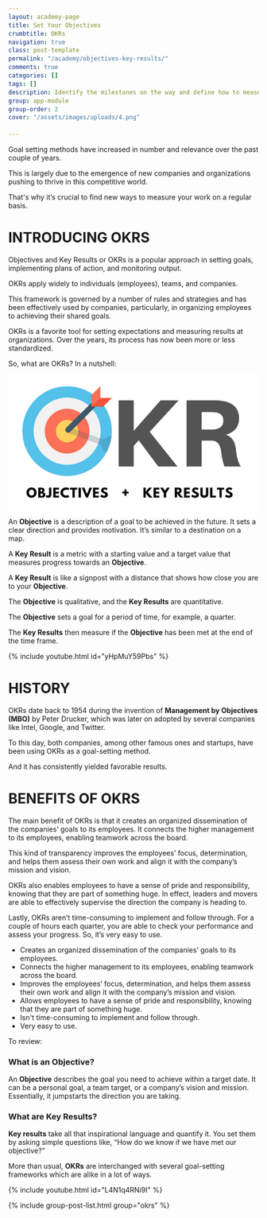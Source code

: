 ```yaml
---
layout: academy-page
title: Set Your Objectives
crumbtitle: OKRs
navigation: true
class: post-template
permalink: "/academy/objectives-key-results/"
comments: true
categories: []
tags: []
description: Identify the milestones on the way and define how to measure progress.
group: app-module
group-order: 2
cover: "/assets/images/uploads/4.png"

---
```

Goal setting methods have increased in number and relevance over the past couple of years. 

This is largely due to the emergence of new companies and organizations pushing to thrive in this competitive world. 

That's why it’s crucial to find new ways to measure your work on a regular basis. 

# INTRODUCING OKRS

Objectives and Key Results or OKRs is a popular approach in setting goals, implementing plans of action, and monitoring output. 

OKRs apply widely to individuals (employees), teams, and companies.

This framework is governed by a number of rules and strategies and has been effectively used by companies, particularly, in organizing employees to achieving their shared goals.

OKRs is a favorite tool for setting expectations and measuring results at organizations. Over the years, its process has now been more or less standardized.

So, what are OKRs? In a nutshell:

![](/assets/images/uploads/okrs.jpg)An **Objective** is a description of a goal to be achieved in the future. It sets a clear direction and provides motivation. It’s similar to a destination on a map.

A **Key Result** is a metric with a starting value and a target value that measures progress towards an **Objective**. 

A **Key Result** is like a signpost with a distance that shows how close you are to your **Objective**.

The **Objective** is qualitative, and the **Key Results** are quantitative.

The **Objective** sets a goal for a period of time, for example, a quarter. 

The **Key Results** then measure if the **Objective** has been met at the end of the time frame.

{% include youtube.html id="yHpMuY59Pbs" %}

# HISTORY

OKRs date back to 1954 during the invention of **Management by Objectives (MBO)** by Peter Drucker, which was later on adopted by several companies like Intel, Google, and Twitter.

To this day, both companies, among other famous ones and startups, have been using OKRs as a goal-setting method. 

And it has consistently yielded favorable results.

# BENEFITS OF OKRS

The main benefit of OKRs is that it creates an organized dissemination of the companies’ goals to its employees. It connects the higher management to its employees, enabling teamwork across the board.

This kind of transparency improves the employees’ focus, determination, and helps them assess their own work and align it with the company’s mission and vision.

OKRs also enables employees to have a sense of pride and responsibility, knowing that they are part of something huge. In effect, leaders and movers are able to effectively supervise the direction the company is heading to.

Lastly, OKRs aren’t time-consuming to implement and follow through. For a couple of hours each quarter, you are able to check your performance and assess your progress. So, it’s very easy to use.

* Creates an organized dissemination of the companies’ goals to its employees.
* Connects the higher management to its employees, enabling teamwork across the board.
* Improves the employees’ focus, determination, and helps them assess their own work and align it with the company’s mission and vision.
* Allows employees to have a sense of pride and responsibility, knowing that they are part of something huge.
* Isn't time-consuming to implement and follow through.
* Very easy to use.

To review:

### What is an Objective?

An **Objective** describes the goal you need to achieve within a target date. It can be a personal goal, a team target, or a company’s vision and mission. Essentially, it jumpstarts the direction you are taking.

### What are Key Results?

**Key results** take all that inspirational language and quantify it. You set them by asking simple questions like, “How do we know if we have met our objective?”

More than usual, **OKRs** are interchanged with several goal-setting frameworks which are alike in a lot of ways.

{% include youtube.html id="L4N1q4RNi9I" %}

<div class='post-feed'>
{% include group-post-list.html group="okrs" %}
</div>